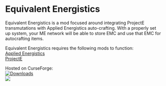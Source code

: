 # Equivalent Energistics

Equivalent Energistics is a mod focused around integrating ProjectE transmutations with Applied Energistics auto-crafting. With a properly set up system, your ME network will be able to store EMC and use that EMC for autocrafting items.

Equivalent Energistics requires the following mods to function:  
[Applied Energistics](https://minecraft.curseforge.com/projects/applied-energistics-2)  
[ProjectE](https://minecraft.curseforge.com/projects/projecte)

Hosted on CurseForge:  
[![Downloads](http://cf.way2muchnoise.eu/equivalent-energistics.svg)](https://minecraft.curseforge.com/projects/equivalent-energistics)  
[![](http://cf.way2muchnoise.eu/versions/equivalent-energistics.svg)](https://minecraft.curseforge.com/projects/equivalent-energistics)